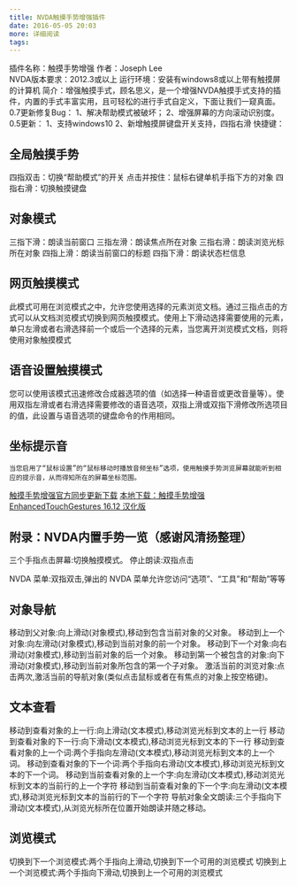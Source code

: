 ```yaml
---
title: NVDA触摸手势增强插件
date: 2016-05-05 20:03
more: 详细阅读
tags:
---
```

插件名称：触摸手势增强
作者：Joseph Lee            
NVDA版本要求：2012.3或以上
运行环境：安装有windows8或以上带有触摸屏的计算机
简介：增强触摸手式，顾名思义，是一个增强NVDA触摸手式支持的插件，内置的手式丰富实用，且可轻松的进行手式自定义，下面让我们一窥真面。
0.7更新修复Bug：
1、解决帮助模式被破坏；
2、增强屏幕的方向滚动识别度。
0.5更新：
1、支持windows10
2、新增触摸屏键盘开关支持，四指右滑
快捷键：
## 全局触摸手势 
四指双击：切换“帮助模式”的开关
点击并按住：鼠标右键单机手指下方的对象
四指右滑：切换触摸键盘
## 对象模式 
三指下滑：朗读当前窗口
三指左滑：朗读焦点所在对象
三指右滑：朗读浏览光标所在对象
四指上滑：朗读当前窗口的标题
四指下滑：朗读状态栏信息
## 网页触摸模式 
此模式可用在浏览模式之中，允许您使用选择的元素浏览文档。通过三指点击的方式可以从文档浏览模式切换到网页触摸模式。使用上下滑动选择需要使用的元素，单只左滑或者右滑选择前一个或后一个选择的元素，当您离开浏览模式文档，则将使用对象触摸模式
## 语音设置触摸模式 
您可以使用该模式迅速修改合成器选项的值（如选择一种语音或更改音量等）。使用双指左滑或者右滑选择需要修改的语音选项，双指上滑或双指下滑修改所选项目的值，此设置与语音选项的键盘命令的作用相同。
## 坐标提示音 
    当您启用了“鼠标设置”的“鼠标移动时播放音频坐标”选项，使用触摸手势浏览屏幕就能听到相应的提示音，从而得知所在的屏幕坐标范围。

<a accesskey="x" href="http://addons.nvda-project.org/files/get.php?file=ets">触摸手势增强官方同步更新下载</a>
<a accesskey="x" href="http://www.zd.hk/disk/?id=a2Ur2iY7Vnee">本地下载：触摸手势增强 EnhancedTouchGestures 16.12 汉化版</a>
<h2>附录：NVDA内置手势一览（感谢风清扬整理）</h2>
三个手指点击屏幕:切换触摸模式。 
停止朗读:双指点击

NVDA 菜单:双指双击,弹出的 NVDA 菜单允许您访问“选项”、“工具”和“帮助”等等
## 对象导航 
移动到父对象:向上滑动(对象模式),移动到包含当前对象的父对象。
移动到上一个对象:向左滑动(对象模式),移动到当前对象的前一个对象。
移动到下一个对象:向右滑动(对象模式),移动到当前对象的后一个对象。
移动到第一个被包含的对象:向下滑动(对象模式),移动到当前对象所包含的第一个子对象。
激活当前的浏览对象:点击两次,激活当前的导航对象(类似点击鼠标或者在有焦点的对象上按空格键)。
## 文本查看 
移动到查看对象的上一行:向上滑动(文本模式),移动浏览光标到文本的上一行
移动到查看对象的下一行:向下滑动(文本模式),移动浏览光标到文本的下一行
移动到查看对象的上一个词:两个手指向左滑动(文本模式),移动浏览光标到文本的上一个词。
移动到查看对象的下一个词:两个手指向右滑动(文本模式),移动浏览光标到文本的下一个词。
移动到当前查看对象的上一个字:向左滑动(文本模式),移动浏览光标到文本的当前行的上一个字符
移动到当前查看对象的下一个字:向左滑动(文本模式),移动浏览光标到文本的当前行的下一个字符
导航对象全文朗读:三个手指向下滑动(文本模式),从浏览光标所在位置开始朗读并随之移动。
## 浏览模式 
切换到下一个浏览模式:两个手指向上滑动,切换到下一个可用的浏览模式
切换到上一个浏览模式:两个手指向下滑动,切换到上一个可用的浏览模式